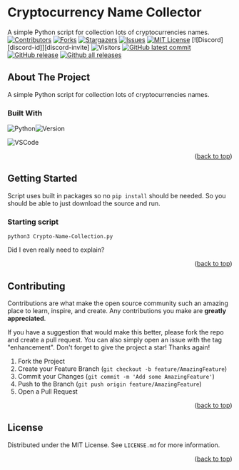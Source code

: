 # Cryptocurrency Name Collector
A simple Python script for collection lots of cryptocurrencies names.
[![Contributors][contributors-shield]][contributors-url]
[![Forks][forks-shield]][forks-url]
[![Stargazers][stars-shield]][stars-url]
[![Issues][issues-shield]][issues-url]
[![MIT License][license-shield]][license-url]
[![Discord][discord-id]][discord-invite]
![Visitors][gitviews]
[![GitHub latest commit][last-commit]][git-commit]
[![GitHub release][release]][release-link]
[![Github all releases][downloads]][release-link]

<!-- ABOUT THE PROJECT -->
## About The Project

A simple Python script for collection lots of cryptocurrencies names.
### Built With
![Python][python]![Version][py-version]

![VSCode][vsc]

<p align="right">(<a href="#readme-top">back to top</a>)</p>

<!-- GETTING STARTED -->
## Getting Started

Script uses built in packages so no `pip install` should be needed.
So you should be able to just download the source and run.

### Starting script
```
python3 Crypto-Name-Collection.py
```
Did I even really need to explain?

<p align="right">(<a href="#readme-top">back to top</a>)</p>

<!-- CONTRIBUTING -->
## Contributing

Contributions are what make the open source community such an amazing place to learn, inspire, and create. Any contributions you make are **greatly appreciated**.

If you have a suggestion that would make this better, please fork the repo and create a pull request. You can also simply open an issue with the tag "enhancement".
Don't forget to give the project a star! Thanks again!

1. Fork the Project
2. Create your Feature Branch (`git checkout -b feature/AmazingFeature`)
3. Commit your Changes (`git commit -m 'Add some AmazingFeature'`)
4. Push to the Branch (`git push origin feature/AmazingFeature`)
5. Open a Pull Request

<p align="right">(<a href="#readme-top">back to top</a>)</p>



<!-- LICENSE -->
## License

Distributed under the MIT License. See `LICENSE.md` for more information.

<p align="right">(<a href="#readme-top">back to top</a>)</p>



<!-- MARKDOWN LINKS & IMAGES -->
<!-- https://www.markdownguide.org/basic-syntax/#reference-style-links -->
[contributors-shield]: https://img.shields.io/github/contributors/Exohayvan/crypto-name-collector.svg?style=for-the-badge
[contributors-url]: https://github.com/Exohayvan/crypto-name-collector/graphs/contributors
[forks-shield]: https://img.shields.io/github/forks/Exohayvan/crypto-name-collector.svg?style=for-the-badge
[forks-url]: https://github.com/Exohayvan/crypto-name-collector/network/members
[stars-shield]: https://img.shields.io/github/stars/Exohayvan/crypto-name-collector.svg?style=for-the-badge
[stars-url]: https://github.com/Exohayvan/crypto-name-collector/stargazers
[issues-shield]: https://img.shields.io/github/issues/Exohayvan/crypto-name-collector.svg?style=for-the-badge
[issues-url]: https://github.com/Exohayvan/crypto-name-collector/issues
[license-shield]: https://img.shields.io/github/license/Exohayvan/crypto-name-collector.svg?style=for-the-badge
[license-url]: https://github.com/Exohayvan/crypto-name-collector/blob/main/LICENSE

[python]: https://img.shields.io/badge/python-3670A0?style=for-the-badge&logo=python&logoColor=ffdd54
[py-version]: https://img.shields.io/badge/-v3.11%2B-lightgrey?style=for-the-badge

[gitviews]: https://shields-io-visitor-counter.herokuapp.com/badge?page=exohayvan.cryptonamecollectormain&label=Visitors&labelColor=000000&logo=GitHub&logoColor=FFFFFF&color=1D70B8&style=for-the-badge

[last-commit]: https://img.shields.io/github/last-commit/exohayvan/crypto-name-collector?style=for-the-badge
[git-commit]: https://GitHub.com/exohayvan/crypto-name-collector/commit/
[release]: https://img.shields.io/github/release/exohayvan/crypto-name-collector.svg?include_prereleases&style=for-the-badge
[release-link]: https://GitHub.com/exohayvan/crypto-name-collector/releases/
[downloads]: https://img.shields.io/github/downloads/exohayvan/crypto-name-collector/total.svg?style=for-the-badge

[vsc]: https://img.shields.io/badge/Visual%20Studio%20Code-0078d7.svg?style=for-the-badge&logo=visual-studio-code&logoColor=white

[btc]: https://img.shields.io/badge/Bitcoin-000?style=for-the-badge&logo=bitcoin&logoColor=white
